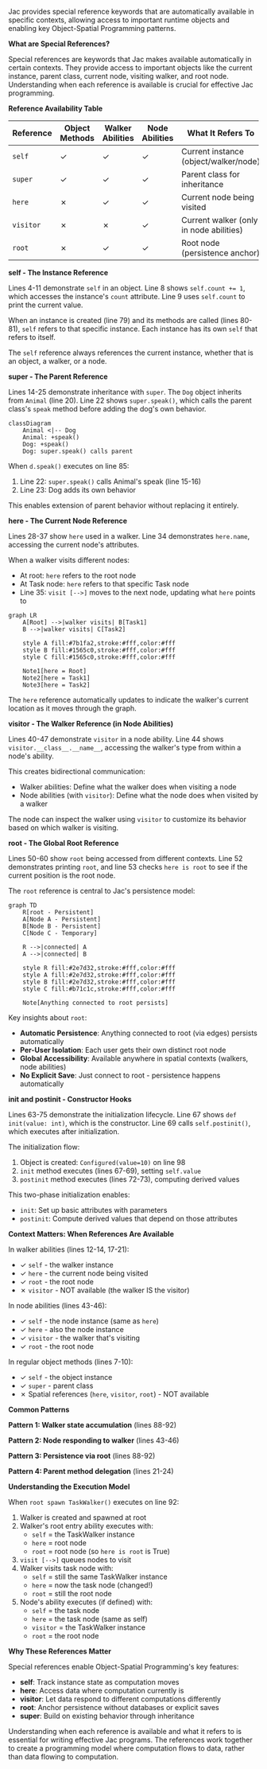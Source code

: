 Jac provides special reference keywords that are automatically available in specific contexts, allowing access to important runtime objects and enabling key Object-Spatial Programming patterns.

**What are Special References?**

Special references are keywords that Jac makes available automatically in certain contexts. They provide access to important objects like the current instance, parent class, current node, visiting walker, and root node. Understanding when each reference is available is crucial for effective Jac programming.

**Reference Availability Table**

| Reference | Object Methods | Walker Abilities | Node Abilities | What It Refers To |
|-----------|---------------|------------------|----------------|-------------------|
| `self` | ✓ | ✓ | ✓ | Current instance (object/walker/node) |
| `super` | ✓ | ✓ | ✓ | Parent class for inheritance |
| `here` | ✗ | ✓ | ✓ | Current node being visited |
| `visitor` | ✗ | ✗ | ✓ | Current walker (only in node abilities) |
| `root` | ✗ | ✓ | ✓ | Root node (persistence anchor) |

**self - The Instance Reference**

Lines 4-11 demonstrate `self` in an object. Line 8 shows `self.count += 1`, which accesses the instance's `count` attribute. Line 9 uses `self.count` to print the current value.

When an instance is created (line 79) and its methods are called (lines 80-81), `self` refers to that specific instance. Each instance has its own `self` that refers to itself.

The `self` reference always references the current instance, whether that is an object, a walker, or a node.

**super - The Parent Reference**

Lines 14-25 demonstrate inheritance with `super`. The `Dog` object inherits from `Animal` (line 20). Line 22 shows `super.speak()`, which calls the parent class's `speak` method before adding the dog's own behavior.

```mermaid
classDiagram
    Animal <|-- Dog
    Animal: +speak()
    Dog: +speak()
    Dog: super.speak() calls parent
```

When `d.speak()` executes on line 85:
1. Line 22: `super.speak()` calls Animal's speak (line 15-16)
2. Line 23: Dog adds its own behavior

This enables extension of parent behavior without replacing it entirely.

**here - The Current Node Reference**

Lines 28-37 show `here` used in a walker. Line 34 demonstrates `here.name`, accessing the current node's attributes.

When a walker visits different nodes:
- At root: `here` refers to the root node
- At Task node: `here` refers to that specific Task node
- Line 35: `visit [-->]` moves to the next node, updating what `here` points to

```mermaid
graph LR
    A[Root] -->|walker visits| B[Task1]
    B -->|walker visits| C[Task2]

    style A fill:#7b1fa2,stroke:#fff,color:#fff
    style B fill:#1565c0,stroke:#fff,color:#fff
    style C fill:#1565c0,stroke:#fff,color:#fff

    Note1[here = Root]
    Note2[here = Task1]
    Note3[here = Task2]
```

The `here` reference automatically updates to indicate the walker's current location as it moves through the graph.

**visitor - The Walker Reference (in Node Abilities)**

Lines 40-47 demonstrate `visitor` in a node ability. Line 44 shows `visitor.__class__.__name__`, accessing the walker's type from within a node's ability.

This creates bidirectional communication:
- Walker abilities: Define what the walker does when visiting a node
- Node abilities (with `visitor`): Define what the node does when visited by a walker

The node can inspect the walker using `visitor` to customize its behavior based on which walker is visiting.

**root - The Global Root Reference**

Lines 50-60 show `root` being accessed from different contexts. Line 52 demonstrates printing `root`, and line 53 checks `here is root` to see if the current position is the root node.

The `root` reference is central to Jac's persistence model:

```mermaid
graph TD
    R[root - Persistent]
    A[Node A - Persistent]
    B[Node B - Persistent]
    C[Node C - Temporary]

    R -->|connected| A
    A -->|connected| B

    style R fill:#2e7d32,stroke:#fff,color:#fff
    style A fill:#2e7d32,stroke:#fff,color:#fff
    style B fill:#2e7d32,stroke:#fff,color:#fff
    style C fill:#b71c1c,stroke:#fff,color:#fff

    Note[Anything connected to root persists]
```

Key insights about `root`:
- **Automatic Persistence**: Anything connected to root (via edges) persists automatically
- **Per-User Isolation**: Each user gets their own distinct root node
- **Global Accessibility**: Available anywhere in spatial contexts (walkers, node abilities)
- **No Explicit Save**: Just connect to root - persistence happens automatically

**init and postinit - Constructor Hooks**

Lines 63-75 demonstrate the initialization lifecycle. Line 67 shows `def init(value: int)`, which is the constructor. Line 69 calls `self.postinit()`, which executes after initialization.

The initialization flow:
1. Object is created: `Configured(value=10)` on line 98
2. `init` method executes (lines 67-69), setting `self.value`
3. `postinit` method executes (lines 72-73), computing derived values

This two-phase initialization enables:
- `init`: Set up basic attributes with parameters
- `postinit`: Compute derived values that depend on those attributes

**Context Matters: When References Are Available**

In walker abilities (lines 12-14, 17-21):
- ✓ `self` - the walker instance
- ✓ `here` - the current node being visited
- ✓ `root` - the root node
- ✗ `visitor` - NOT available (the walker IS the visitor)

In node abilities (lines 43-46):
- ✓ `self` - the node instance (same as `here`)
- ✓ `here` - also the node instance
- ✓ `visitor` - the walker that's visiting
- ✓ `root` - the root node

In regular object methods (lines 7-10):
- ✓ `self` - the object instance
- ✓ `super` - parent class
- ✗ Spatial references (`here`, `visitor`, `root`) - NOT available

**Common Patterns**

**Pattern 1: Walker state accumulation** (lines 88-92)

**Pattern 2: Node responding to walker** (lines 43-46)

**Pattern 3: Persistence via root** (lines 88-92)

**Pattern 4: Parent method delegation** (lines 21-24)

**Understanding the Execution Model**

When `root spawn TaskWalker()` executes on line 92:

1. Walker is created and spawned at root
2. Walker's root entry ability executes with:
   - `self` = the TaskWalker instance
   - `here` = root node
   - `root` = root node (so `here is root` is True)
3. `visit [-->]` queues nodes to visit
4. Walker visits task node with:
   - `self` = still the same TaskWalker instance
   - `here` = now the task node (changed!)
   - `root` = still the root node
5. Node's ability executes (if defined) with:
   - `self` = the task node
   - `here` = the task node (same as self)
   - `visitor` = the TaskWalker instance
   - `root` = the root node

**Why These References Matter**

Special references enable Object-Spatial Programming's key features:

- **self**: Track instance state as computation moves
- **here**: Access data where computation currently is
- **visitor**: Let data respond to different computations differently
- **root**: Anchor persistence without databases or explicit saves
- **super**: Build on existing behavior through inheritance

Understanding when each reference is available and what it refers to is essential for writing effective Jac programs. The references work together to create a programming model where computation flows to data, rather than data flowing to computation.
